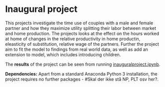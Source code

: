 # Inaugural project
This projects investigate the time use of couples with a male and female partner and how they maximize utility splitting their labor between market and home production. The projects looks at the effect on the hours worked at home of changes in the relative productivity in home productin, eleasticity of substitution, relative wage of the partners. Further the project aim to fit the model to findings from real world data, as well as add an extension to model, which includes introducing children.

The **results** of the project can be seen from running [inauguralproject.ipynb](inauguralproject.ipynb).

**Dependencies:** Apart from a standard Anaconda Python 3 installation, the project requires no further packages - #Skal der ikke stå NP, PLT osv her?.


